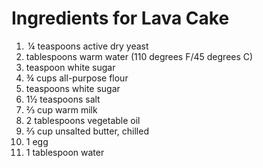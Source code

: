 # Ingredients for Lava Cake
1.  ¼ teaspoons active dry yeast
2. tablespoons warm water (110 degrees F/45 degrees C)
3. teaspoon white sugar
4. ¾ cups all-purpose flour
5. teaspoons white sugar
6. 1½ teaspoons salt
7. ⅔ cup warm milk
8. 2 tablespoons vegetable oil
9. ⅔ cup unsalted butter, chilled
10. 1 egg
11. 1 tablespoon water

